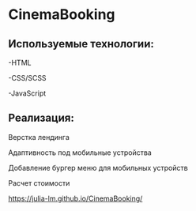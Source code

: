 # CinemaBooking

## Используемые технологии:

-HTML

-CSS/SCSS

-JavaScript

## Реализация:

Верстка лендинга

Адаптивность под мобильные устройства

Добавление бургер меню для мобильных устройств

Расчет стоимости 



https://julia-lm.github.io/CinemaBooking/

